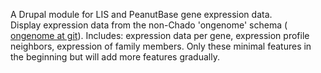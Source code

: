A Drupal module for LIS and PeanutBase gene expression data.  
Display expression data from the non-Chado 'ongenome' schema (<a href="https://github.com/legumeinfo/ongenome_schema"> ongenome at git</a>). 
Includes: expression data per gene, expression profile neighbors, expression of family members. Only these minimal features in the beginning but will add more features gradually.
